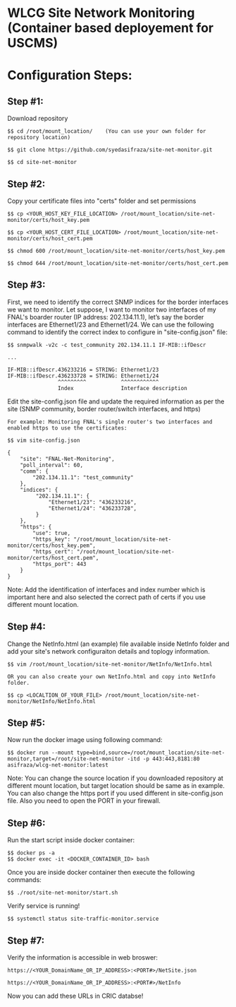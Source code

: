 # WLCG Site Network Monitoring (Container based deployement for USCMS)

# Configuration Steps:

## Step #1:
  Download repository

    $$ cd /root/mount_location/    (You can use your own folder for repository location)
    
    $$ git clone https://github.com/syedasifraza/site-net-monitor.git
    
    $$ cd site-net-monitor

## Step #2:
  Copy your certificate files into "certs" folder and set permissions

    $$ cp <YOUR_HOST_KEY_FILE_LOCATION> /root/mount_location/site-net-monitor/certs/host_key.pem
    
    $$ cp <YOUR_HOST_CERT_FILE_LOCATION> /root/mount_location/site-net-monitor/certs/host_cert.pem
  
    $$ chmod 600 /root/mount_location/site-net-monitor/certs/host_key.pem
  
    $$ chmod 644 /root/mount_location/site-net-monitor/certs/host_cert.pem

## Step #3:
  
  First, we need to identify the correct SNMP indices for the border interfaces we want to monitor. Let suppose, I want to monitor two interfaces of my FNAL's boarder router (IP address: 202.134.11.1), let’s say the border interfaces are Ethernet1/23 and Ethernet1/24.  We can use the following command to identify the correct index to configure in "site-config.json" file:

    $$ snmpwalk -v2c -c test_community 202.134.11.1 IF-MIB::ifDescr

    ...
  
    IF-MIB::ifDescr.436233216 = STRING: Ethernet1/23
    IF-MIB::ifDescr.436233728 = STRING: Ethernet1/24
                    ^^^^^^^^^           ^^^^^^^^^^^^       
                    Index               Interface description


  Edit the site-config.json file and update the required information as per the site (SNMP community, border router/switch interfaces, and https)

    For example: Monitoring FNAL's single router's two interfaces and enabled https to use the certificates:
    
    $$ vim site-config.json 
    
    {
        "site": "FNAL-Net-Monitoring",
        "poll_interval": 60,
        "comm": {
            "202.134.11.1": "test_community"
        },
        "indices": {
             "202.134.11.1": {
                 "Ethernet1/23": "436233216",
                 "Ethernet1/24": "436233728",
             }
        },
        "https": {
            "use": true,
            "https_key": "/root/mount_location/site-net-monitor/certs/host_key.pem",
            "https_cert": "/root/mount_location/site-net-monitor/certs/host_cert.pem",
            "https_port": 443
        }
    }


   Note: Add the identification of interfaces and index number which is important here and also selected the correct path of certs if you use different mount location.
  
## Step #4:
  Change the NetInfo.html (an example) file available inside NetInfo folder and add your site's network configuraiton details and toplogy information. 

    $$ vim /root/mount_location/site-net-monitor/NetInfo/NetInfo.html
  
    OR you can also create your own NetInfo.html and copy into NetInfo folder.
  
    $$ cp <LOCALTION_OF_YOUR_FILE> /root/mount_location/site-net-monitor/NetInfo/NetInfo.html 


## Step #5:
  Now run the docker image using following command:

    $$ docker run --mount type=bind,source=/root/mount_location/site-net-monitor,target=/root/site-net-monitor -itd -p 443:443,8181:80 asifraza/wlcg-net-monitor:latest

  Note:
    You can change the source location if you downloaded repository at different mount location, but target location should be same as in example.
    You can also change the https port if you used different in site-config.json file. Also you need to open the PORT in your firewall. 
  

## Step #6:
  Run the start script inside docker container:

    $$ docker ps -a
    $$ docker exec -it <DOCKER_CONTAINER_ID> bash

  Once you are inside docker container then execute the following commands:

    $$ ./root/site-net-monitor/start.sh

  Verify service is running!

    $$ systemctl status site-traffic-monitor.service

## Step #7:

  Verify the information is accessible in web broswer:

    https://<YOUR_DomainName_OR_IP_ADDRESS>:<PORT#>/NetSite.json
    
    https://<YOUR_DomainName_OR_IP_ADDRESS>:<PORT#>/NetInfo
  


Now you can add these URLs in CRIC databse!


  
